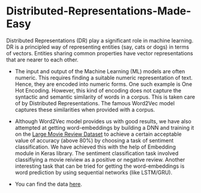 # Distributed-Representations-Made-Easy
Distributed Representations (DR) play a significant role in machine learning. DR is a principled way of representing entities (say, cats or dogs) in terms of vectors.  Entities sharing common properties have  vector representations that are nearer to each other.

* The input and output of the Machine Learning (ML) models are often numeric. This requires finding a suitable numeric representation of text. Hence, they are encoded into numeric forms. One such example is One Hot Encoding. However, this kind of encoding does not capture the syntactic and semantic similarity of words in a corpus. This is taken care of by Distributed Representations. The famous Word2Vec model captures these similarities when provided with a corpus. 

* Although Word2Vec model provides us with good results, we have also attempted at getting word-embeddings by building a DNN and training it on the [Large Movie Review Dataset](https://aclanthology.org/P11-1015/) to achieve a certain acceptable value of accuracy (above 80%) by choosing a task of sentiment classification. We have achieved this with the help of Embedding module in Keras library. The sentiment classification task involved classifiying a movie reiview as a positive or negative review. Another interesting task that can be tried for getting the word-embeddings is word prediction by using sequential networks (like LSTM/GRU).

* You can find the data [here](https://ai.stanford.edu/~amaas/data/sentiment/aclImdb_v1.tar.gz).
